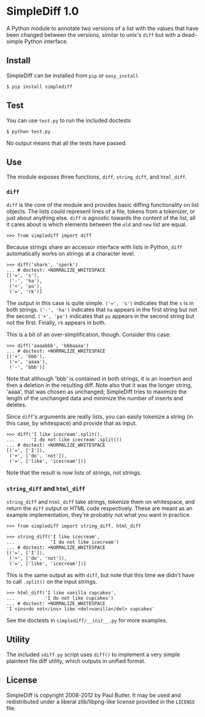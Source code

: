 
SimpleDiff 1.0
==============

A Python module to annotate two versions of a list with the
values that have been changed between the versions, similar
to unix's `diff` but with a dead-simple Python interface.

Install
-------

SimpleDiff can be installed from `pip` or `easy_install`

    $ pip install simplediff

Test
----

You can use `test.py` to run the included doctests

    $ python test.py

No output means that all the tests have passed.

Use
---

The module exposes three functions, `diff`, `string_diff`,
and `html_diff`.

### `diff`

`diff` is the core of the module and provides basic diffing
functionality on list objects. The lists could represent
lines of a file, tokens from a tokenizer, or just about
anything else. `diff` is agnostic towards the content of the
list, all it cares about is which elements between the
`old` and `new` list are equal.

    >>> from simplediff import diff

Because strings share an accessor interface with lists in
Python, `diff` automatically works on strings at a character
level.

    >>> diff('shark', 'spork')
    ... # doctest: +NORMALIZE_WHITESPACE
    [('=', 's'),
     ('-', 'ha'),
     ('+', 'po'),
     ('=', 'rk')]

The output in this case is quite simple. `('=', 's')` indicates
that the `s` is in both strings. `('-', 'ha')` indicates that
`ha` appears in the first string but not the second.
`('+', 'po')` indicates that `po` appears in the second string
but not the first. Finally, `rk` appears in both.

This is a bit of an over-simplification, though. Consider this
case:

    >>> diff('aaaabbb', 'bbbaaaa')
    ... # doctest: +NORMALIZE_WHITESPACE
    [('+', 'bbb'),
     ('=', 'aaaa'),
     ('-', 'bbb')]

Note that although 'bbb' is contained in both strings, it is
an insertion and then a deletion in the resulting diff.
Note also that it was the longer string, 'aaaa', that was
chosen as unchanged; SimpleDiff tries to maximize the
length of the unchanged data and minimize the number of
inserts and deletes.

Since `diff`'s arguments are really lists, you can easily
tokenize a string (in this case, by whitespace) and provide
that as input.

    >>> diff('I like icecream'.split(),
    ...      'I do not like icecream'.split())
    ... # doctest: +NORMALIZE_WHITESPACE
    [('=', ['I']),
     ('+', ['do', 'not']),
     ('=', ['like', 'icecream'])]

Note that the result is now lists of strings, not strings.

### `string_diff` and `html_diff`

`string_diff` and `html_diff` take strings, tokenize them
on whitespace, and return the `diff` output or HTML code
respectively. These are meant as an example implementation,
they're probably not what you want in practice.

    >>> from simplediff import string_diff, html_diff

    >>> string_diff('I like icecream',
    ...             'I do not like icecream')
    ... # doctest: +NORMALIZE_WHITESPACE
    [('=', ['I']),
     ('+', ['do', 'not']),
     ('=', ['like', 'icecream'])]

This is the same output as with `diff`, but note that this
time we didn't have to call `.split()` on the input strings.

    >>> html_diff('I like vanilla cupcakes',
    ...           'I do not like cupcakes')
    ... # doctest: +NORMALIZE_WHITESPACE
    'I <ins>do not</ins> like <del>vanilla</del> cupcakes'

See the doctests in `simplediff/__init__.py` for more
examples.

Utility
-------

The included `sdiff.py` script uses `diff()` to implement a very simple
plaintext file diff utility, which outputs in unified format.

License
-------

SimpleDiff is copyright 2008-2012 by Paul Butler. It may
be used and redistributed under a liberal zlib/libpng-like
license provided in the `LICENSE` file.
